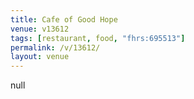 ```yaml
---
title: Cafe of Good Hope
venue: v13612
tags: [restaurant, food, "fhrs:695513"]
permalink: /v/13612/
layout: venue
---
```

null